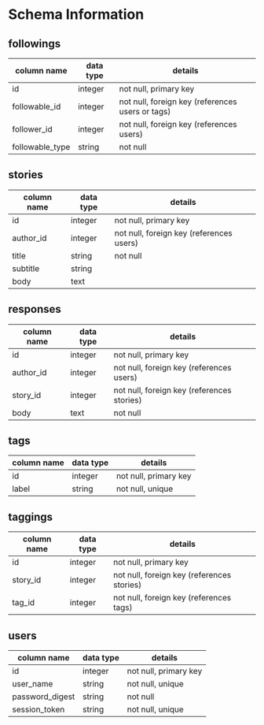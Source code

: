 # Schema Information

## followings
column name     | data type | details
----------------|-----------|-----------------------
id              | integer   | not null, primary key
followable_id   | integer   | not null, foreign key (references users or tags)
follower_id     | integer   | not null, foreign key (references users)
followable_type | string    | not null

## stories
column name | data type | details
------------|-----------|-----------------------
id          | integer   | not null, primary key
author_id   | integer   | not null, foreign key (references users)
title       | string    | not null
subtitle    | string    |
body        | text      |

## responses
column name | data type | details
------------|-----------|-----------------------
id          | integer   | not null, primary key
author_id   | integer   | not null, foreign key (references users)
story_id  | integer   | not null, foreign key (references stories)
body        | text      | not null

## tags
column name | data type | details
------------|-----------|-----------------------
id          | integer   | not null, primary key
label       | string    | not null, unique

## taggings
column name | data type | details
------------|-----------|-----------------------
id          | integer   | not null, primary key
story_id     | integer   | not null, foreign key (references stories)
tag_id      | integer   | not null, foreign key (references tags)

## users
column name     | data type | details
----------------|-----------|-----------------------
id              | integer   | not null, primary key
user_name       | string    | not null, unique
password_digest | string    | not null
session_token   | string    | not null, unique

